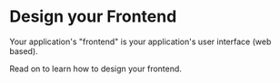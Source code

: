 # Design your Frontend

Your application's "frontend" is your application's user interface \(web based\).

Read on to learn how to design your frontend.

